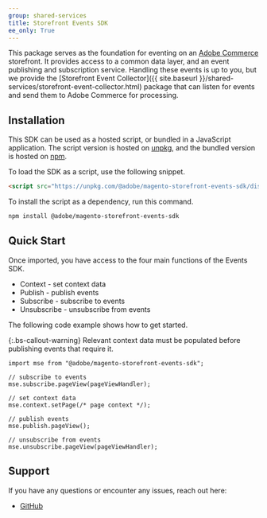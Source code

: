 ```yaml
---
group: shared-services
title: Storefront Events SDK
ee_only: True
---
```


This package serves as the foundation for eventing on an [Adobe Commerce](https://business.adobe.com/products/magento/magento-commerce.html) storefront. It provides access to a common data layer, and an event publishing and subscription service. Handling these events is up to you, but we provide the [Storefront Event Collector]({{ site.baseurl }}/shared-services/storefront-event-collector.html) package that can listen for events and send them to Adobe Commerce for processing.

## Installation

This SDK can be used as a hosted script, or bundled in a JavaScript application. The script version is hosted on [unpkg](https://unpkg.com/@adobe/magento-storefront-events-sdk@1.0.1/dist/index.js), and the bundled version is hosted on [npm](https://www.npmjs.com/package/@adobe/magento-storefront-events-sdk).

To load the SDK as a script, use the following snippet.

```html
<script src="https://unpkg.com/@adobe/magento-storefront-events-sdk/dist/index.js"></script>
```

To install the script as a dependency, run this command.

```bash
npm install @adobe/magento-storefront-events-sdk
```

## Quick Start

Once imported, you have access to the four main functions of the Events SDK.

-  Context - set context data
-  Publish - publish events
-  Subscribe - subscribe to events
-  Unsubscribe - unsubscribe from events

The following code example shows how to get started.

{:.bs-callout-warning}
Relevant context data must be populated before publishing events that require it.

```text
import mse from "@adobe/magento-storefront-events-sdk";

// subscribe to events
mse.subscribe.pageView(pageViewHandler);

// set context data
mse.context.setPage(/* page context */);

// publish events
mse.publish.pageView();

// unsubscribe from events
mse.unsubscribe.pageView(pageViewHandler);
```
## Support

If you have any questions or encounter any issues, reach out here:

-  [GitHub](https://github.com/adobe/magento-storefront-event-collector/issues)
